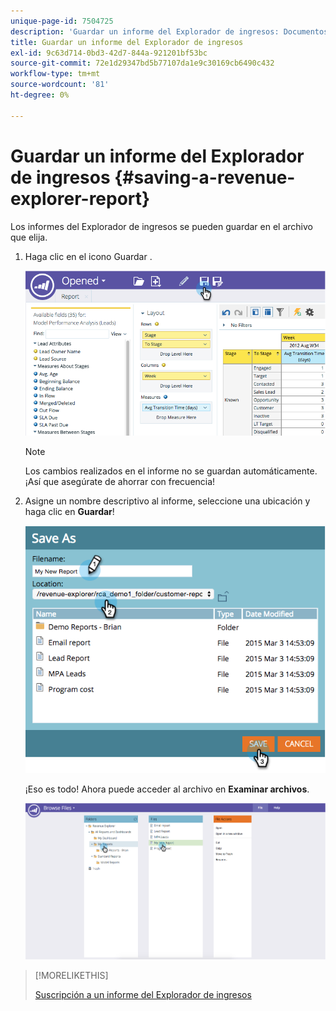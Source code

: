 ```yaml
---
unique-page-id: 7504725
description: 'Guardar un informe del Explorador de ingresos: Documentos de Marketo: Documentación del producto'
title: Guardar un informe del Explorador de ingresos
exl-id: 9c63d714-0bd3-42d7-844a-921201bf53bc
source-git-commit: 72e1d29347bd5b77107da1e9c30169cb6490c432
workflow-type: tm+mt
source-wordcount: '81'
ht-degree: 0%

---
```


# Guardar un informe del Explorador de ingresos {#saving-a-revenue-explorer-report}

Los informes del Explorador de ingresos se pueden guardar en el archivo que elija.

1. Haga clic en el icono Guardar .

   ![](assets/image2015-3-25-17-3a8-3a49.png)

   >[!NOTE]
   >
   >Los cambios realizados en el informe no se guardan automáticamente. ¡Así que asegúrate de ahorrar con frecuencia!

1. Asigne un nombre descriptivo al informe, seleccione una ubicación y haga clic en **Guardar**!

   ![](assets/image2015-3-26-13-3a30-3a33.png)

   ¡Eso es todo! Ahora puede acceder al archivo en **Examinar archivos**.

   ![](assets/image2015-3-27-11-3a32-3a51.png)

>[!MORELIKETHIS]
>
>[Suscripción a un informe del Explorador de ingresos](/help/marketo/product-docs/reporting/revenue-cycle-analytics/revenue-explorer/subscribe-to-a-revenue-explorer-report.md)
